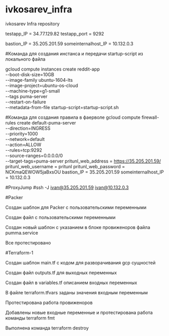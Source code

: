# ivkosarev_infra

ivkosarev Infra repository

testapp_IP = 34.77.129.82
testapp_port = 9292

bastion_IP = 35.205.201.59
someinternalhost_IP = 10.132.0.3

#Команда для создания инстанса и передачи startup-script из локального файла

gcloud compute instances create reddit-app\
  --boot-disk-size=10GB \
  --image-family ubuntu-1604-lts \
  --image-project=ubuntu-os-cloud \
  --machine-type=g1-small \
  --tags puma-server \
  --restart-on-failure \
  --metadata-from-file startup-script=startup-script.sh

#Команда для создания правила в фаерволе
gcloud compute firewall-rules create default-puma-server\
  --direction=INGRESS \
  --priority=1000 \
  --network=default \
  --action=ALLOW \
  --rules=tcp:9292 \
  --source-ranges=0.0.0.0/0 \
  --target-tags=puma-server
pritunl_web_address = https://35.205.201.59/
pritunl_web_username = pritunl
pritunl_web_password = NCKmaQEWOW5jaBxsOU
bastion_IP = 35.205.201.59
someinternalhost_IP = 10.132.0.3

#ProxyJump
#ssh -J ivan@35.205.201.59 ivan@10.132.0.3

#Packer

Создан шаблон для Packer с пользовательскими переменными

Создан файл с пользовательскими переменными

Создан новый шаблон с указанием в блоке провиженоров файла pumma.service

Все протестировано

#Terraform-1

Создан шаблон main.tf с кодом для разворачивания gcp сущностей

Создан файл outputs.tf для выходных переменных

Создан файл в variables.tf описанием входных переменных

В файле terraform.tfvars заданы значения входным переменным

Протестирована работа провиженоров

Добавлены новые входные переменные и протестирована работа команды terraform fmt

Выполнена команда terraform destroy
